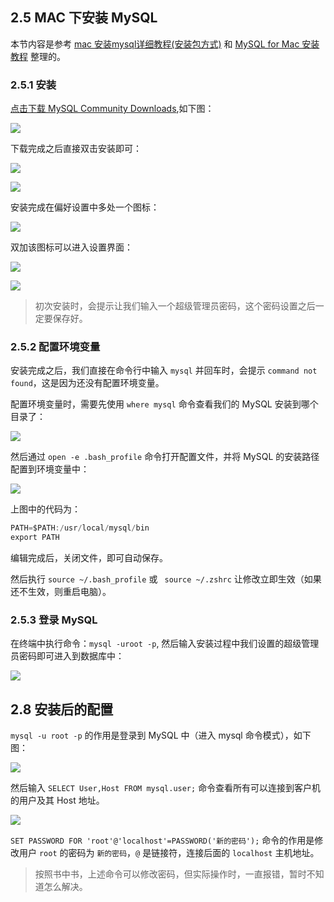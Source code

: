## 2.5 MAC 下安装 MySQL

本节内容是参考 [mac 安装mysql详细教程(安装包方式)](https://www.cnblogs.com/liuzyw/p/11529257.html) 和  [MySQL for Mac 安装教程](https://www.jianshu.com/p/199492627ccc) 整理的。

### 2.5.1 安装

[点击下载 MySQL Community Downloads](https://dev.mysql.com/downloads/mysql/),如下图：

![](pics/2-1-下载MySQL的dmg文件.png)

下载完成之后直接双击安装即可：

![](pics/2-2-安装MySQL.png)

![](pics/2-3-安装MySQL2.png)

安装完成在偏好设置中多处一个图标：

![](pics/2-4-安装完成在偏好设置中多处一个图标.png)

双加该图标可以进入设置界面：

![](pics/2-5-配置1.png)

![](pics/2-6-配置2.png)

> 初次安装时，会提示让我们输入一个超级管理员密码，这个密码设置之后一定要保存好。

### 2.5.2 配置环境变量

安装完成之后，我们直接在命令行中输入 `mysql` 并回车时，会提示 `command not found`，这是因为还没有配置环境变量。

配置环境变量时，需要先使用 `where mysql` 命令查看我们的 MySQL 安装到哪个目录了：

![](pics/2-7-查看安装位置.png)

然后通过 `open -e .bash_profile` 命令打开配置文件，并将 MySQL 的安装路径配置到环境变量中：

![](pics/2-8-配置mysql环境变量.png)

上图中的代码为：

```java
PATH=$PATH:/usr/local/mysql/bin
export PATH
```

编辑完成后，关闭文件，即可自动保存。

然后执行 `source ~/.bash_profile` 或 ` source ~/.zshrc` 让修改立即生效（如果还不生效，则重启电脑）。

### 2.5.3 登录 MySQL

在终端中执行命令：`mysql -uroot -p`, 然后输入安装过程中我们设置的超级管理员密码即可进入到数据库中：

![](pics/2-9-打开数据库.png)

## 2.8 安装后的配置

`mysql -u root -p` 的作用是登录到 MySQL 中（进入 mysql 命令模式），如下图：

![](pics/2-10-打开数据库2.png)

然后输入 `SELECT User,Host FROM mysql.user;` 命令查看所有可以连接到客户机的用户及其 Host 地址。

![](pics/2-11-查看所有用户及对应的Host地址.png)

`SET PASSWORD FOR 'root'@'localhost'=PASSWORD('新的密码');` 命令的作用是修改用户 `root` 的密码为 `新的密码`，`@` 是链接符，连接后面的 `localhost` 主机地址。

> 按照书中书，上述命令可以修改密码，但实际操作时，一直报错，暂时不知道怎么解决。






